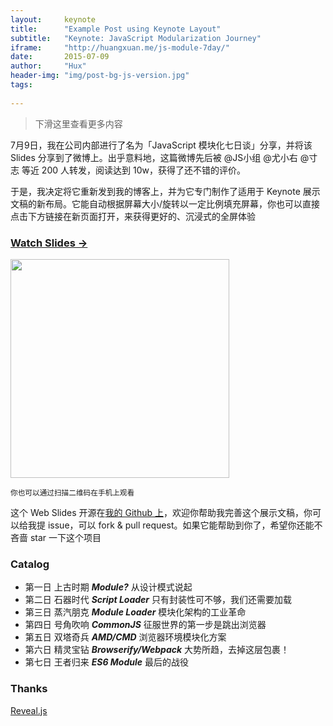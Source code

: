 ```yaml
---
layout:     keynote
title:      "Example Post using Keynote Layout"
subtitle:   "Keynote: JavaScript Modularization Journey"
iframe:     "http://huangxuan.me/js-module-7day/"
date:       2015-07-09
author:     "Hux"
header-img: "img/post-bg-js-version.jpg"
tags:
    
---
```



> 下滑这里查看更多内容

7月9日，我在公司内部进行了名为「JavaScript 模块化七日谈」分享，并将该 Slides 分享到了微博上。出乎意料地，这篇微博先后被 @JS小组 @尤小右 @寸志 等近 200 人转发，阅读达到 10w，获得了还不错的评价。

于是，我决定将它重新发到我的博客上，并为它专门制作了适用于 Keynote 展示文稿的新布局。它能自动根据屏幕大小/旋转以一定比例填充屏幕，你也可以直接点击下方链接在新页面打开，来获得更好的、沉浸式的全屏体验


### [Watch Slides →](http://huangxuan.me/js-module-7day)

<img src="http://huangxuan.me/js-module-7day/attach/qrcode.png" width="350" height="350"/>

<small class="img-hint">你也可以通过扫描二维码在手机上观看</small>


这个 Web Slides 开源在[我的 Github 上](https://github.com/Huxpro/js-module-7day)，欢迎你帮助我完善这个展示文稿，你可以给我提 issue，可以 fork & pull request。如果它能帮助到你了，希望你还能不吝啬 star 一下这个项目


### Catalog

- 第一日 上古时期 ***Module?*** 从设计模式说起
- 第二日 石器时代 ***Script Loader*** 只有封装性可不够，我们还需要加载
- 第三日 蒸汽朋克 ***Module Loader*** 模块化架构的工业革命
- 第四日 号角吹响 ***CommonJS*** 征服世界的第一步是跳出浏览器
- 第五日 双塔奇兵 ***AMD/CMD*** 浏览器环境模块化方案
- 第六日 精灵宝钻 ***Browserify/Webpack*** 大势所趋，去掉这层包裹！
- 第七日 王者归来 ***ES6 Module*** 最后的战役

### Thanks

[Reveal.js](http://lab.hakim.se/reveal-js)


